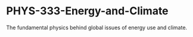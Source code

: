 # PHYS-333-Energy-and-Climate
The fundamental physics behind global issues of energy use and climate.
